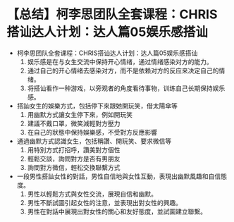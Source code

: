 # 【总结】柯李思团队全套课程：CHRIS搭讪达人计划：达人篇05娱乐感搭讪

-   柯李思团队全套课程：CHRIS搭讪达人计划：达人篇05娱乐感搭讪
    1.  娱乐感是在与女生交流中保持开心情绪，通过情绪感染对方的能力。
    2.  通过自己的开心情绪去感染对方，而不是依赖对方的反应来决定自己的情绪。
    3.  将搭讪看作一种游戏，以旁观者的角度看待事物，训练自己长期保持娱乐感。
-   搭訕女生的娛樂方式，包括停下來跟她開玩笑，借太陽傘等
    1.  用幽默方式讓女生停下來，例如開玩笑
    2.  建議不戴口罩，微笑減輕對方壓力
    3.  在自己的狀態中保持娛樂感，不受對方反應影響
-   通過幽默方式認識女生，包括稱讚、開玩笑、要求微信等
    1.  用特別方式打招呼，讚美對方個性
    2.  輕鬆交談，詢問對方是否有男朋友
    3.  詢問對方微信，輕松交換聯繫方式
-   一段男性搭訕女性的對話，男性自信地與女性互動，表現出幽默風趣和自信態度。
    1.  男性以輕鬆方式與女性交流，展現自信和幽默。
    2.  男性不斷試圖引起女性的注意，並表現出對女性的興趣。
    3.  男性在對話中展現出對女性的關心和友好態度，並試圖建立聯繫。